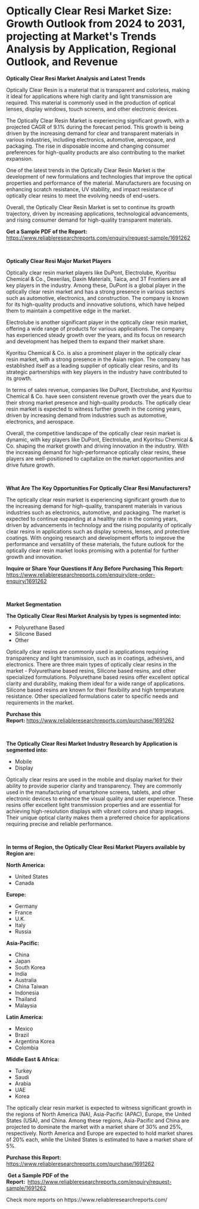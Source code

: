<p><h1>Optically Clear Resi Market Size: Growth Outlook from 2024 to 2031, projecting at Market's Trends Analysis by Application, Regional Outlook, and Revenue</h1></p><p><strong>Optically Clear Resi Market Analysis and Latest Trends</strong></p>
<p><p>Optically Clear Resin is a material that is transparent and colorless, making it ideal for applications where high clarity and light transmission are required. This material is commonly used in the production of optical lenses, display windows, touch screens, and other electronic devices.</p><p>The Optically Clear Resin Market is experiencing significant growth, with a projected CAGR of 9.1% during the forecast period. This growth is being driven by the increasing demand for clear and transparent materials in various industries, including electronics, automotive, aerospace, and packaging. The rise in disposable income and changing consumer preferences for high-quality products are also contributing to the market expansion.</p><p>One of the latest trends in the Optically Clear Resin Market is the development of new formulations and technologies that improve the optical properties and performance of the material. Manufacturers are focusing on enhancing scratch resistance, UV stability, and impact resistance of optically clear resins to meet the evolving needs of end-users.</p><p>Overall, the Optically Clear Resin Market is set to continue its growth trajectory, driven by increasing applications, technological advancements, and rising consumer demand for high-quality transparent materials.</p></p>
<p><strong>Get a Sample PDF of the Report:&nbsp;</strong> <a href="https://www.reliableresearchreports.com/enquiry/request-sample/1691262">https://www.reliableresearchreports.com/enquiry/request-sample/1691262</a></p>
<p>&nbsp;</p>
<p><strong>Optically Clear Resi Major Market Players</strong></p>
<p><p>Optically clear resin market players like DuPont, Electrolube, Kyoritsu Chemical & Co., Dexerilas, Daxin Materials, Taica, and 3T Frontiers are all key players in the industry. Among these, DuPont is a global player in the optically clear resin market and has a strong presence in various sectors such as automotive, electronics, and construction. The company is known for its high-quality products and innovative solutions, which have helped them to maintain a competitive edge in the market.</p><p>Electrolube is another significant player in the optically clear resin market, offering a wide range of products for various applications. The company has experienced steady growth over the years, and its focus on research and development has helped them to expand their market share.</p><p>Kyoritsu Chemical & Co. is also a prominent player in the optically clear resin market, with a strong presence in the Asian region. The company has established itself as a leading supplier of optically clear resins, and its strategic partnerships with key players in the industry have contributed to its growth.</p><p>In terms of sales revenue, companies like DuPont, Electrolube, and Kyoritsu Chemical & Co. have seen consistent revenue growth over the years due to their strong market presence and high-quality products. The optically clear resin market is expected to witness further growth in the coming years, driven by increasing demand from industries such as automotive, electronics, and aerospace.</p><p>Overall, the competitive landscape of the optically clear resin market is dynamic, with key players like DuPont, Electrolube, and Kyoritsu Chemical & Co. shaping the market growth and driving innovation in the industry. With the increasing demand for high-performance optically clear resins, these players are well-positioned to capitalize on the market opportunities and drive future growth.</p></p>
<p>&nbsp;</p>
<p><strong>What Are The Key Opportunities For Optically Clear Resi Manufacturers?</strong></p>
<p><p>The optically clear resin market is experiencing significant growth due to the increasing demand for high-quality, transparent materials in various industries such as electronics, automotive, and packaging. The market is expected to continue expanding at a healthy rate in the coming years, driven by advancements in technology and the rising popularity of optically clear resins in applications such as display screens, lenses, and protective coatings. With ongoing research and development efforts to improve the performance and versatility of these materials, the future outlook for the optically clear resin market looks promising with a potential for further growth and innovation.</p></p>
<p><strong>Inquire or Share Your Questions If Any Before Purchasing This Report:</strong> <a href="https://www.reliableresearchreports.com/enquiry/pre-order-enquiry/1691262">https://www.reliableresearchreports.com/enquiry/pre-order-enquiry/1691262</a></p>
<p>&nbsp;</p>
<p><strong>Market Segmentation</strong></p>
<p><strong>The Optically Clear Resi Market Analysis by types is segmented into:</strong></p>
<p><ul><li>Polyurethane Based</li><li>Silicone Based</li><li>Other</li></ul></p>
<p><p>Optically clear resins are commonly used in applications requiring transparency and light transmission, such as in coatings, adhesives, and electronics. There are three main types of optically clear resins in the market - Polyurethane based resins, Silicone based resins, and other specialized formulations. Polyurethane based resins offer excellent optical clarity and durability, making them ideal for a wide range of applications. Silicone based resins are known for their flexibility and high temperature resistance. Other specialized formulations cater to specific needs and requirements in the market.</p></p>
<p><strong>Purchase this Report:&nbsp;</strong><a href="https://www.reliableresearchreports.com/purchase/1691262">https://www.reliableresearchreports.com/purchase/1691262</a></p>
<p>&nbsp;</p>
<p><strong>The Optically Clear Resi Market Industry Research by Application is segmented into:</strong></p>
<p><ul><li>Mobile</li><li>Display</li></ul></p>
<p><p>Optically clear resins are used in the mobile and display market for their ability to provide superior clarity and transparency. They are commonly used in the manufacturing of smartphone screens, tablets, and other electronic devices to enhance the visual quality and user experience. These resins offer excellent light transmission properties and are essential for achieving high-resolution displays with vibrant colors and sharp images. Their unique optical clarity makes them a preferred choice for applications requiring precise and reliable performance.</p></p>
<p>&nbsp;</p>
<p><strong>In terms of Region, the Optically Clear Resi Market Players available by Region are:</strong></p>
<p>
    <p> <strong> North America: </strong>
        <ul>
            <li>United States</li>
            <li>Canada</li>
        </ul>
        </p> 
    <p> <strong> Europe: </strong>
        <ul>
            <li>Germany</li>
            <li>France</li>
            <li>U.K.</li>
            <li>Italy</li>
            <li>Russia</li>
        </ul>
        </p> 
    <p> <strong> Asia-Pacific: </strong>
        <ul>
            <li>China</li>
            <li>Japan</li>
            <li>South Korea</li>
            <li>India</li>
            <li>Australia</li>
            <li>China Taiwan</li>
            <li>Indonesia</li>
            <li>Thailand</li>
            <li>Malaysia</li>
        </ul>
        </p> 
    <p> <strong> Latin America: </strong>
        <ul>
            <li>Mexico</li>
            <li>Brazil</li>
            <li>Argentina Korea</li>
            <li>Colombia</li>
        </ul>
        </p> 
    <p> <strong> Middle East & Africa: </strong>
        <ul>
            <li>Turkey</li>
            <li>Saudi</li>
            <li>Arabia</li>
            <li>UAE</li>
            <li>Korea</li>
        </ul>
    </p>
    </p>
<p><p>The optically clear resin market is expected to witness significant growth in the regions of North America (NA), Asia-Pacific (APAC), Europe, the United States (USA), and China. Among these regions, Asia-Pacific and China are projected to dominate the market with a market share of 30% and 25%, respectively. North America and Europe are expected to hold market shares of 20% each, while the United States is estimated to have a market share of 5%.</p></p>
<p><strong>Purchase this Report: </strong><a href="https://www.reliableresearchreports.com/purchase/1691262">https://www.reliableresearchreports.com/purchase/1691262</a></p>
<p>&nbsp;<strong>Get a Sample PDF of the Report:&nbsp;&nbsp;</strong><a href="https://www.reliableresearchreports.com/enquiry/request-sample/1691262">https://www.reliableresearchreports.com/enquiry/request-sample/1691262</a></p>
<p><strong></strong></p>
<p>Check more reports on https://www.reliableresearchreports.com/</p>